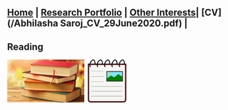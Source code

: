 
## [Home](README.md) | [Research Portfolio](/research.md) | [Other Interests](other_interests.md)| [CV](/Abhilasha Saroj_CV_29June2020.pdf) |

## Reading 

[<img src="books_thumbnail.jpeg" height="100"/>](reading.md)
[<img src="coursera_notes.png" height="100"/>](reading.md)


